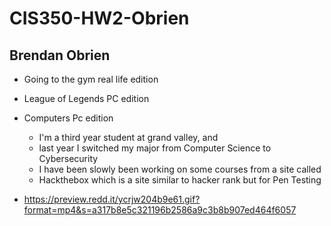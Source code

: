 # CIS350-HW2-Obrien

## Brendan Obrien

* Going to the gym real life edition
* League of Legends PC edition
* Computers Pc edition
	* I'm a third year student at grand valley, and
	* last year I switched my major from Computer Science to Cybersecurity
	* I have been slowly been working on some courses from a site called
	* Hackthebox which is a site similar to hacker rank but for Pen Testing
	
* https://preview.redd.it/ycrjw204b9e61.gif?format=mp4&s=a317b8e5c321196b2586a9c3b8b907ed464f6057